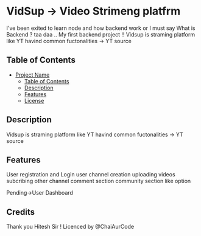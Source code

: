 # VidSup -> Video Strimeng platfrm

I've been exited to learn node and how backend work or I must say What is Backend ? 
taa daa .. My first backend project !! Vidsup is straming platform like YT havind common fuctonalities 
-> YT source 


## Table of Contents

- [Project Name](#Vidsup)
  - [Table of Contents](#table-of-contents)
  - [Description](#description)
  - [Features](#features)
  - [License](#license)


## Description

 Vidsup is straming platform like YT havind common fuctonalities 
-> YT source 
## Features

User registration and Login 
user channel creation
uploading videos 
subcribing other channel
comment section
community section
like option

Pending->User Dashboard

## Credits
Thank you Hitesh Sir !
Licenced by @ChaiAurCode 
